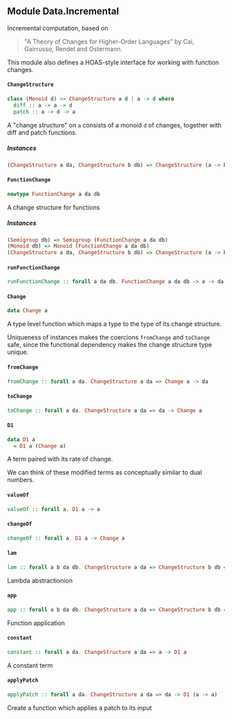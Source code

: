 ## Module Data.Incremental

Incremental computation, based on

> "A Theory of Changes for Higher-Order Languages" by
> Cai, Gairrusso, Rendel and Ostermann.

This module also defines a HOAS-style interface for working with
function changes.

#### `ChangeStructure`

``` purescript
class (Monoid d) <= ChangeStructure a d | a -> d where
  diff :: a -> a -> d
  patch :: a -> d -> a
```

A "change structure" on `a` consists of a monoid `d` of changes, together with
diff and patch functions.

##### Instances
``` purescript
(ChangeStructure a da, ChangeStructure b db) => ChangeStructure (a -> b) (FunctionChange a da db)
```

#### `FunctionChange`

``` purescript
newtype FunctionChange a da db
```

A change structure for functions

##### Instances
``` purescript
(Semigroup db) => Semigroup (FunctionChange a da db)
(Monoid db) => Monoid (FunctionChange a da db)
(ChangeStructure a da, ChangeStructure b db) => ChangeStructure (a -> b) (FunctionChange a da db)
```

#### `runFunctionChange`

``` purescript
runFunctionChange :: forall a da db. FunctionChange a da db -> a -> da -> db
```

#### `Change`

``` purescript
data Change a
```

A type level function which maps a type to the type of its change structure.

Uniqueness of instances makes the coercions `fromChange` and `toChange` safe,
since the functional dependency makes the change structure type unique.

#### `fromChange`

``` purescript
fromChange :: forall a da. ChangeStructure a da => Change a -> da
```

#### `toChange`

``` purescript
toChange :: forall a da. ChangeStructure a da => da -> Change a
```

#### `D1`

``` purescript
data D1 a
  = D1 a (Change a)
```

A term paired with its rate of change.

We can think of these modified terms as conceptually similar to dual numbers.

#### `valueOf`

``` purescript
valueOf :: forall a. D1 a -> a
```

#### `changeOf`

``` purescript
changeOf :: forall a. D1 a -> Change a
```

#### `lam`

``` purescript
lam :: forall a b da db. ChangeStructure a da => ChangeStructure b db => (D1 a -> D1 b) -> D1 (a -> b)
```

Lambda abstractionion

#### `app`

``` purescript
app :: forall a b da db. ChangeStructure a da => ChangeStructure b db => D1 (a -> b) -> D1 a -> D1 b
```

Function application

#### `constant`

``` purescript
constant :: forall a da. ChangeStructure a da => a -> D1 a
```

A constant term

#### `applyPatch`

``` purescript
applyPatch :: forall a da. ChangeStructure a da => da -> D1 (a -> a)
```

Create a function which applies a patch to its input


